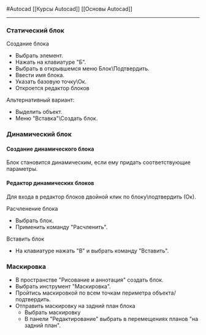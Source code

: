 #Autocad 
[[Курсы Autocad]]
[[Основы Autocad]]
__________
### Статический блок
Создание блока
- Выбрать элемент.
- Нажать на клавиатуре "Б".
- Выбрать в открывшемся меню Блок\Подтвердить.
- Ввести имя блока.
- Указать базовую точку\Ок.
- Откроется редактор блоков

Альтернативный вариант:
- Выделить объект.
- Меню "Вставка"\Создать блок.


### Динамический блок
#### Создание динамического блока
Блок становится динамическим, если ему придать соответствующие параметры.

#### Редактор динамических блоков
Для входа в редактор блоков двойной клик по блоку\подтвердить (Ок).


Расчленение блока
- Выбрать блок.
- Применить команду "Расчленить".

Вставить блок
- На клавиатуре нажать "В" и выбрать команду "Вставить".

### Маскировка
- В пространстве "Рисование и аннотация" создать блок.
- Выбрать инструмент "Маскировка".
- Пройтись маскировкой по всем точкам периметра объекта/подтвердить.
- Отправить маскировку на задний план блока
	- Выбрать маскировку
	- В панели "Редактирование" выбрать в перемещениях планов "на задний план".


